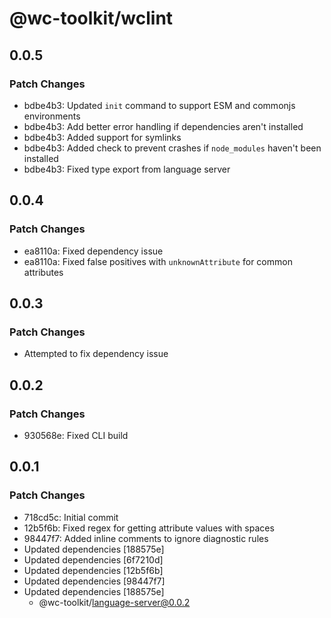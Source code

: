 # @wc-toolkit/wclint

## 0.0.5

### Patch Changes

- bdbe4b3: Updated `init` command to support ESM and commonjs environments
- bdbe4b3: Add better error handling if dependencies aren't installed
- bdbe4b3: Added support for symlinks
- bdbe4b3: Added check to prevent crashes if `node_modules` haven't been installed
- bdbe4b3: Fixed type export from language server

## 0.0.4

### Patch Changes

- ea8110a: Fixed dependency issue
- ea8110a: Fixed false positives with `unknownAttribute` for common attributes

## 0.0.3

### Patch Changes

- Attempted to fix dependency issue

## 0.0.2

### Patch Changes

- 930568e: Fixed CLI build

## 0.0.1

### Patch Changes

- 718cd5c: Initial commit
- 12b5f6b: Fixed regex for getting attribute values with spaces
- 98447f7: Added inline comments to ignore diagnostic rules
- Updated dependencies [188575e]
- Updated dependencies [6f7210d]
- Updated dependencies [12b5f6b]
- Updated dependencies [98447f7]
- Updated dependencies [188575e]
  - @wc-toolkit/language-server@0.0.2
